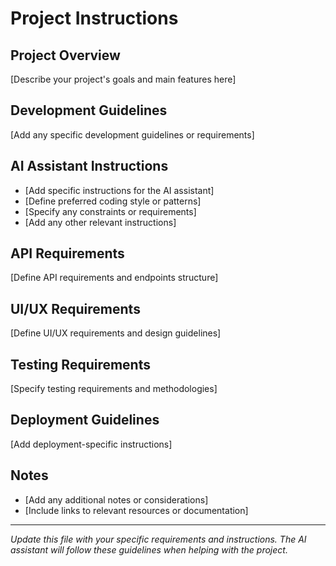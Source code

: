 # Project Instructions

## Project Overview
[Describe your project's goals and main features here]

## Development Guidelines
[Add any specific development guidelines or requirements]

## AI Assistant Instructions
- [Add specific instructions for the AI assistant]
- [Define preferred coding style or patterns]
- [Specify any constraints or requirements]
- [Add any other relevant instructions]

## API Requirements
[Define API requirements and endpoints structure]

## UI/UX Requirements
[Define UI/UX requirements and design guidelines]

## Testing Requirements
[Specify testing requirements and methodologies]

## Deployment Guidelines
[Add deployment-specific instructions]

## Notes
- [Add any additional notes or considerations]
- [Include links to relevant resources or documentation]

---
*Update this file with your specific requirements and instructions. The AI assistant will follow these guidelines when helping with the project.* 